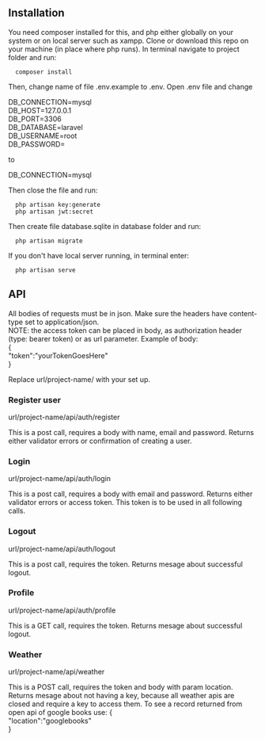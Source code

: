 ## Installation
You need composer installed for this, and php either globally on your system or on local server such as xampp. Clone or download this repo on your machine (in place where php runs). In terminal navigate to project folder and run:
```
  composer install
```
Then, change name of file .env.example to .env. Open .env file and change

  DB_CONNECTION=mysql  
  DB_HOST=127.0.0.1  
  DB_PORT=3306  
  DB_DATABASE=laravel  
  DB_USERNAME=root  
  DB_PASSWORD=  

to

  DB_CONNECTION=mysql

Then close the file and run:
```
  php artisan key:generate
  php artisan jwt:secret
```
Then create file database.sqlite in database folder and run:
```
  php artisan migrate
```
If you don't have local server running, in terminal enter:
```
  php artisan serve  
```
## API

All bodies of requests must be in json. Make sure the headers have content-type set to application/json.  
NOTE: the access token can be placed in body, as authorization header (type: bearer token) or as url parameter. Example of body:  
{  
    "token":"yourTokenGoesHere"  
}  


Replace url/project-name/ with your set up.

### Register user

url/project-name/api/auth/register

This is a post call, requires a body with name, email and password. Returns either validator errors or confirmation of creating a user.

### Login

url/project-name/api/auth/login

This is a post call, requires a body with email and password. Returns either validator errors or access token. This token is to be used in all following calls.

### Logout

url/project-name/api/auth/logout

This is a post call, requires the token. Returns mesage about successful logout.

### Profile

url/project-name/api/auth/profile

This is a GET call, requires the token. Returns mesage about successful logout.

### Weather

url/project-name/api/weather

This is a POST call, requires the token and body with param location. Returns mesage about not having a key, because all weather apis are closed and require a key to access them. To see a record returned from open api of google books use:
{  
     "location":"googlebooks"  
}  
